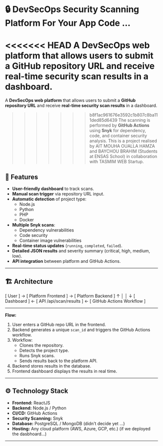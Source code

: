 # 🔒 DevSecOps Security Scanning Platform For Your App Code ...

<<<<<<< HEAD
A DevSecOps web platform that allows users to submit a **GitHub repository URL** and receive **real-time security scan results** in a dashboard.  
=======
 A **DevSecOps web platform** that allows users to submit a **GitHub repository URL** and receive **real-time security scan results** in a dashboard.  
>>>>>>> b8f1ac961676e3592c1b807c8ba111ded85d6439
The scanning is performed by **GitHub Actions** using **Snyk** for dependency, code, and container security analysis.
This is a project realised by AIT MOUHA OUALLA HAMZA and BAYCHOU BRAHIM (Students at ENSAS School) in collaboration with TASMIM WEB Startup.

## 📌 Features

- **User-friendly dashboard** to track scans.
- **Manual scan trigger** via repository URL input.
- **Automatic detection** of project type:
  - Node.js
  - Python
  - PHP
  - Docker
- **Multiple Snyk scans**:
  - Dependency vulnerabilities
  - Code security
  - Container image vulnerabilities
- **Real-time status updates** (`running`, `completed`, `failed`).
- **Detailed JSON results** and severity summary (critical, high, medium, low).
- **API integration** between platform and GitHub Actions.

---

## 🏗️ Architecture
[ User ] → [ Platform Frontend ] → [ Platform Backend ]
↑ │
│ ↓
[ Dashboard ] ← [ API /api/scan/results ] ← [ GitHub Actions Workflow ]

---

**Flow:**
1. User enters a GitHub repo URL in the frontend.
2. Backend generates a unique `scan_id` and triggers the GitHub Actions workflow.
3. Workflow:
   - Clones the repository.
   - Detects the project type.
   - Runs Snyk scans.
   - Sends results back to the platform API.
4. Backend stores results in the database.
5. Frontend dashboard displays the results in real time.

---

## ⚙️ Technology Stack

- **Frontend:** ReactJS
- **Backend:** Node.js / Python
- **CI/CD:** GitHub Actions
- **Security Scanning:** Snyk
- **Database:** PostgreSQL / MongoDB (didn't decide yet ...)
- **Hosting:** Any cloud platform (AWS, Azure, GCP, etc.) (if we deployed the dasbhoard...)

---


